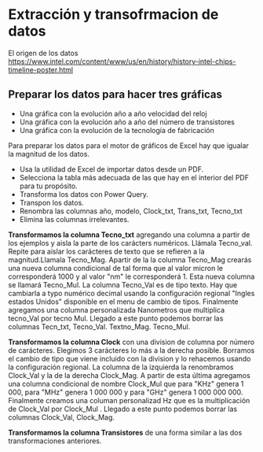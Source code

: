 # Extracción y transofrmacion de datos

El origen de los datos https://www.intel.com/content/www/us/en/history/history-intel-chips-timeline-poster.html	

## Preparar los datos para hacer tres gráficas	
    
+ Una gráfica con la evolución año a año  velocidad del reloj	
+ Una gráfica con la evolución año a año del número de transistores	
+ Una gráfica con la evolución de la tecnología de fabricación	
    
    
Para preparar los datos para el motor de gráficos de Excel hay que igualar la magnitud de los datos.

+ Usa la utilidad de Excel de importar datos desde un PDF.
+ Selecciona la tabla más adecuada de las que hay en el interior del PDF para tu propósito.
+ Transforma los datos con Power Query.
+ Transpon los datos.
+ Renombra las columnas año, modelo, Clock_txt, Trans_txt, Tecno_txt
+ Elimina las columnas irrelevantes.

**Transformamos la columna Tecno_txt** agregando una columna a partir de los ejemplos y aisla la parte de los carácters numéricos. Llámala Tecno_val. Repite para aislar los carácteres de texto que se refieren a la magnitud.Llamala Tecno_Mag. Apartir de la la columna Tecno_Mag crearás una nueva columna condicional de tal forma que al valor micron le corresponderá 1000 y al valor "nm" le corresponderá 1. Esta nueva columna se llamará Tecno_Mul. La columna Tecno_Val es de tipo texto. Hay que cambiarla a typo numérico decimal usando la configuración regional "Ingles estados Unidos" disponible en el menu de cambio de tipos. Finalmente agregamos una columna personalizada Nanometros que multiplica tecno_Val por tecno Mul. Llegado a este punto podemos borrar las columnas Tecn_txt, Tecno_Val. Textno_Mag. Tecno_Mul.

**Transformamos la columna Clock** con una division de columna por número de carácteres. Elegimos  3 carácteres lo más a la derecha posible. Borramos el cambio de tipo que viene incluido con la division y lo rehacemos usando la configuración regional. La columna de la izquierda la renombramos Clock_Val y la de la derecha Clock_Mag. A partir de esta última agregamos una columna condicional de nombre Clock_Mul que para "KHz" genera 1 000, para "MHz" genera 1 000 000 y para "GHz" genera 1 000 000 000. Finalmente creamos una columan personalizad Hz que es la multiplicación de Clock_Val por Clock_Mul . Llegado a este punto podemos borrar las columnas Clock_Val, Clock_Mag.

**Transformamos la columna Transistores** de una forma similar a las dos transformaciones anteriores. 
